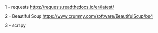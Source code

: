 
1 - requests 
https://requests.readthedocs.io/en/latest/

2 - Beautiful Soup
https://www.crummy.com/software/BeautifulSoup/bs4

3 - scrapy
